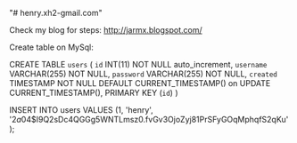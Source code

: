 "# henry.xh2-gmail.com" 

Check my blog for steps: http://jarmx.blogspot.com/

Create table on MySql:

CREATE TABLE `users` 
( 
 `id`       INT(11) NOT NULL auto_increment, 
 `username` VARCHAR(255) NOT NULL, 
 `password` VARCHAR(255) NOT NULL, 
 `created` TIMESTAMP NOT NULL DEFAULT CURRENT_TIMESTAMP() on 
  UPDATE CURRENT_TIMESTAMP(), 
  PRIMARY KEY (`id`) 
)

INSERT INTO users 
VALUES      (1, 
             'henry', 
             '$2a$04$I9Q2sDc4QGGg5WNTLmsz0.fvGv3OjoZyj81PrSFyGOqMphqfS2qKu'); 



